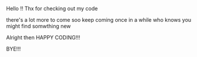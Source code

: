 Hello !!
Thx for checking out my code 

there's a lot more to come soo keep coming once in a while who knows you might find somwthing new 

Alright then HAPPY CODING!!!

BYE!!!
